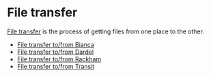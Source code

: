 # File transfer

[File transfer](file_transfer.md) is the process of getting files from one place to the other.

 * [File transfer to/from Bianca](transfer_bianca.md)
 * [File transfer to/from Dardel](transfer_dardel.md)
 * [File transfer to/from Rackham](transfer_rackham.md)
 * [File transfer to/from Transit](transfer_transit.md)
